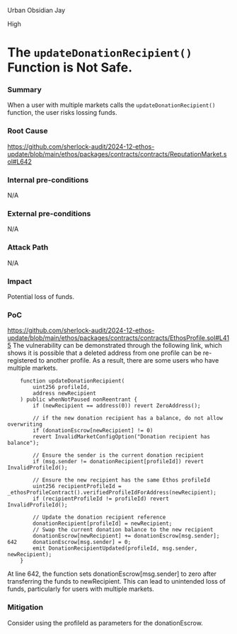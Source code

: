 Urban Obsidian Jay

High

# The `updateDonationRecipient()` Function is Not Safe.

### Summary
When a user with multiple markets calls the `updateDonationRecipient()` function, the user risks lossing funds.

### Root Cause
https://github.com/sherlock-audit/2024-12-ethos-update/blob/main/ethos/packages/contracts/contracts/ReputationMarket.sol#L642

### Internal pre-conditions
N/A

### External pre-conditions
N/A

### Attack Path
N/A
    
### Impact
Potential loss of funds.

### PoC
https://github.com/sherlock-audit/2024-12-ethos-update/blob/main/ethos/packages/contracts/contracts/EthosProfile.sol#L415
The vulnerability can be demonstrated through the following link, which shows it is possible that a deleted address from one profile can be re-registered to another profile.
As a result, there are some users who have multiple markets.

```solidity
    function updateDonationRecipient(
        uint256 profileId,
        address newRecipient
    ) public whenNotPaused nonReentrant {
        if (newRecipient == address(0)) revert ZeroAddress();

        // if the new donation recipient has a balance, do not allow overwriting
        if (donationEscrow[newRecipient] != 0)
        revert InvalidMarketConfigOption("Donation recipient has balance");

        // Ensure the sender is the current donation recipient
        if (msg.sender != donationRecipient[profileId]) revert InvalidProfileId();

        // Ensure the new recipient has the same Ethos profileId
        uint256 recipientProfileId = _ethosProfileContract().verifiedProfileIdForAddress(newRecipient);
        if (recipientProfileId != profileId) revert InvalidProfileId();

        // Update the donation recipient reference
        donationRecipient[profileId] = newRecipient;
        // Swap the current donation balance to the new recipient
        donationEscrow[newRecipient] += donationEscrow[msg.sender];
642     donationEscrow[msg.sender] = 0;
        emit DonationRecipientUpdated(profileId, msg.sender, newRecipient);
    }
```
At line 642, the function sets donationEscrow[msg.sender] to zero after transferring the funds to newRecipient. This can lead to unintended loss of funds, particularly for users with multiple markets.

### Mitigation
Consider using the profileId as parameters for the donationEscrow.